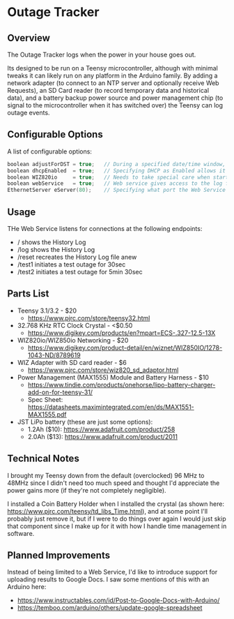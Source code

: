 # Outage Tracker


## Overview

The Outage Tracker logs when the power in your house goes out. 

Its designed to be run on a Teensy microcontroller, although with minimal tweaks it can likely run on any platform in the Arduino family. By adding a network adapter (to connect to an NTP server and optionally receive Web Requests), an SD Card reader (to record temporary data and historical data), and a battery backup power source and power management chip (to signal to the microcontroller when it has switched over) the Teensy can log outage events.


## Configurable Options

A list of configurable options:
```c
boolean adjustForDST = true;   // During a specified date/time window, it'll adjust the time accordingly
boolean dhcpEnabled  = true;   // Specifying DHCP as Enabled allows it to handle Lease Renewals
boolean WIZ820io     = true;   // Needs to take special care when starting up with the WIZ820io
boolean webService   = true;   // Web service gives access to the log file and resetting it
EthernetServer eServer(80);    // Specifying what port the Web Service will listen on
```


## Usage

THe Web Service listens for connections at the following endpoints:

 - / shows the History Log
 - /log shows the History Log
 - /reset recreates the History Log file anew
 - /test1 initiates a test outage for 30sec
 - /test2 initiates a test outage for 5min 30sec
 
 
## Parts List

 - Teensy 3.1/3.2 - $20
   - https://www.pjrc.com/store/teensy32.html
 - 32.768 KHz RTC Clock Crystal - <$0.50
   - https://www.digikey.com/products/en?mpart=ECS-.327-12.5-13X
 - WIZ820io/WIZ850io Networking - $20
   - https://www.digikey.com/product-detail/en/wiznet/WIZ850IO/1278-1043-ND/8789619
 - WIZ Adapter with SD card reader - $6
   - https://www.pjrc.com/store/wiz820_sd_adaptor.html
 - Power Management (MAX1555) Module and Battery Harness - $10
   - https://www.tindie.com/products/onehorse/lipo-battery-charger-add-on-for-teensy-31/ 
   - Spec Sheet: https://datasheets.maximintegrated.com/en/ds/MAX1551-MAX1555.pdf
 - JST LiPo battery (these are just some options):
   - 1.2Ah ($10): https://www.adafruit.com/product/258 
   - 2.0Ah ($13): https://www.adafruit.com/product/2011

 
## Technical Notes

I brought my Teensy down from the default (overclocked) 96 MHz to 48MHz since I didn't need too much speed and thought I'd appreciate the power gains more (if they're not completely negligible).

I installed a Coin Battery Holder when I installed the crystal (as shown here: https://www.pjrc.com/teensy/td_libs_Time.html), and at some point I'll probably just remove it, but if I were to do things over again I would just skip that component since I make up for it with how I handle time management in software.


## Planned Improvements

Instead of being limited to a Web Service, I'd like to introduce support for uploading results to Google Docs. I saw some mentions of this with an Arduino here:
 - https://www.instructables.com/id/Post-to-Google-Docs-with-Arduino/
 - https://temboo.com/arduino/others/update-google-spreadsheet
 
